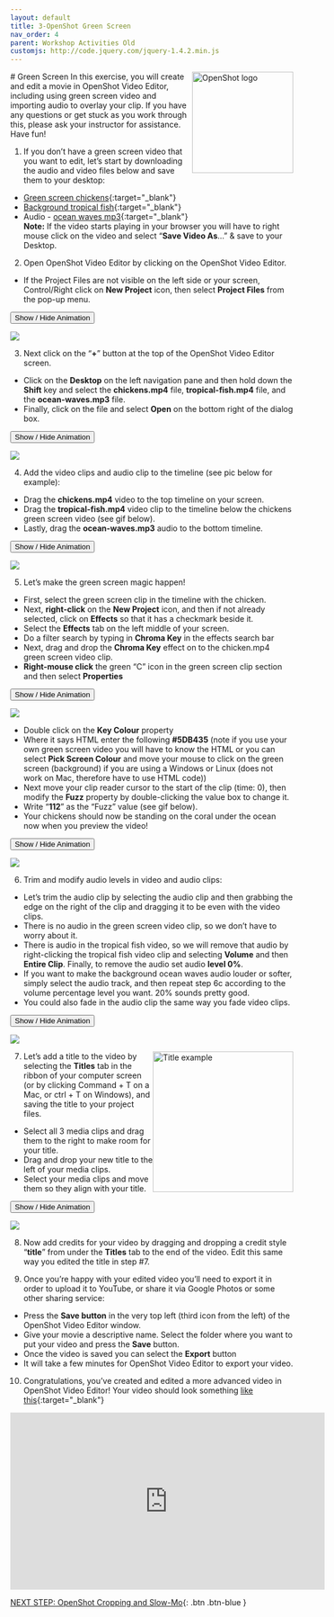 ```yaml
---
layout: default
title: 3-OpenShot Green Screen
nav_order: 4
parent: Workshop Activities Old
customjs: http://code.jquery.com/jquery-1.4.2.min.js
---
```

<img src="images/openshot-green-01.png" style="float:right;width:180px;height:180px;" alt="OpenShot logo"> 
# Green Screen
In this exercise, you will create and edit a movie in OpenShot Video Editor, including using green screen video and importing audio to overlay your clip. If you have any questions or get stuck as you work through this, please ask your instructor for assistance.  Have fun!

1. If you don’t have a green screen video that you want to edit, let’s start by downloading the audio and video files below and save them to your desktop: 
- [Green screen chickens](https://bit.ly/34yuUHH){:target="_blank"}
- [Background tropical fish](https://bit.ly/2SvcQey){:target="_blank"}
- Audio - [ocean waves mp3](https://bit.ly/3upBsCA){:target="_blank"}<br>
**Note:** If the video starts playing in your browser you will have to right mouse click on the video and select “**Save Video As**…” & save to your Desktop.

2. Open OpenShot Video Editor by clicking on the OpenShot Video Editor.
- If the Project Files are not visible on the left side or your screen, Control/Right click on **New Project** icon, then select **Project Files** from the pop-up menu. 

<button onclick="toggle('gif1')">Show / Hide Animation </button>
<div id="gif1">
      <img src="images/openshot-green-02.gif">
      </div>

3. Next click on the “**+**” button at the top of the OpenShot Video Editor screen. 
- Click on the **Desktop** on the left navigation pane and then hold down the **Shift** key and select the **chickens.mp4** file, **tropical-fish.mp4** file, and the **ocean-waves.mp3** file. 
- Finally, click on the file and select **Open** on the bottom right of the dialog box.

<button onclick="toggle('gif2')">Show / Hide Animation </button>
<div id="gif2">
      <img src="images/openshot-green-03.gif">
      </div>

4. Add the video clips and audio clip to the timeline (see pic below for example):
- Drag the **chickens.mp4** video to the top timeline on your screen.
- Drag the **tropical-fish.mp4** video clip to the timeline below the chickens green screen video (see gif below).
- Lastly, drag the **ocean-waves.mp3** audio to the bottom timeline.

<button onclick="toggle('gif3')">Show / Hide Animation </button>
<div id="gif3">
      <img src="images/openshot-green-04.gif">
      </div>

5. Let’s make the green screen magic happen!
- First, select the green screen clip in the timeline with the chicken.
- Next, **right-click** on the **New Project** icon, and then if not already selected, click on **Effects** so that it has a checkmark beside it.
- Select the **Effects** tab on the left middle of your screen.
- Do a filter search by typing in **Chroma Key** in the effects search bar
- Next, drag and drop the **Chroma Key** effect on to the chicken.mp4 green screen video clip.
- **Right-mouse click** the green “C” icon in the green screen clip section and then select **Properties**

<button onclick="toggle('gif4')">Show / Hide Animation </button>
<div id="gif4">
      <img src="images/openshot-green-05.gif">
      </div>

- Double click on the **Key Colour** property
- Where it says HTML enter the following **#5DB435** (note if you use your own green screen video you will have to know the HTML or you can select **Pick Screen Colour** and move your mouse to click on the green screen (background) if you are using a Windows or Linux (does not work on Mac, therefore have to use HTML code))
- Next move your clip reader cursor to the start of the clip (time: 0), then modify the **Fuzz** property by double-clicking the value box to change it. 
- Write “**112**” as the “Fuzz” value (see gif below). 
- Your chickens should now be standing on the coral under the ocean now when you preview the video!

<button onclick="toggle('gif5')">Show / Hide Animation </button>
<div id="gif5">
      <img src="images/openshot-green-06.gif">
      </div>

6. Trim and modify audio levels in video and audio clips:
- Let’s trim the audio clip by selecting the audio clip and then grabbing the edge on the right of the clip and dragging it to be even with the video clips.
- There is no audio in the green screen video clip, so we don’t have to worry about it.
- There is audio in the tropical fish video, so we will remove that audio by right-clicking the tropical fish video clip and selecting **Volume** and then **Entire Clip**. Finally, to remove the audio set audio **level 0%**. 
- If you want to make the background ocean waves audio louder or softer, simply select the audio track, and then repeat step 6c according to the volume percentage level you want. 20% sounds pretty good.
- You could also fade in the audio clip the same way you fade video clips.

<button onclick="toggle('gif6')">Show / Hide Animation </button>
<div id="gif6">
      <img src="images/openshot-green-07.gif">
      </div>

7. <img src="images/openshot-green-08.png" style="float:right;width:250px;" alt="Title example"> Let’s add a title to the video by selecting the **Titles** tab in the ribbon of your computer screen (or by clicking Command + T on a Mac, or ctrl + T on Windows), and saving the title to your project files.
- Select all 3 media clips and drag them to the right to make room for your title.
- Drag and drop your new title to the left of your media clips. 
- Select your media clips and move them so they align with your title.

<button onclick="toggle('gif7')">Show / Hide Animation </button>
<div id="gif7">
      <img src="images/openshot-green-09.gif">
      </div>

8. Now add credits for your video by dragging and dropping a credit style “**title**” from under the **Titles** tab to the end of the video. Edit this same way you edited the title in step #7.

9. Once you’re happy with your edited video you’ll need to export it in order to upload it to YouTube, or share it via Google Photos or some other sharing service:
- Press the **Save button** in the very top left (third icon from the left) of the OpenShot Video Editor window.  
- Give your movie a descriptive name. Select the folder where you want to put your video and press the **Save** button.
- Once the video is saved you can select the **Export** button
- It will take a few minutes for OpenShot Video Editor to export your video.

10. Congratulations, you’ve created and edited a more advanced video in OpenShot Video Editor! Your video should look something [like this](https://goo.gl/yBjs7k){:target="_blank"}
<iframe width="560" height="315" src="https://www.youtube.com/embed/AmOVm-GxP1I" title="YouTube video player" frameborder="0" allow="accelerometer; autoplay; clipboard-write; encrypted-media; gyroscope; picture-in-picture" allowfullscreen></iframe>


<script>  

    function toggle(input) {
        var x = document.getElementById(input);
        if (x.style.display === "none") {
            x.style.display = "block";
        } else {
            x.style.display = "none";
        }
    }
</script>

[NEXT STEP: OpenShot Cropping and Slow-Mo](openshot-cropping-slo-mo.html){: .btn .btn-blue }
